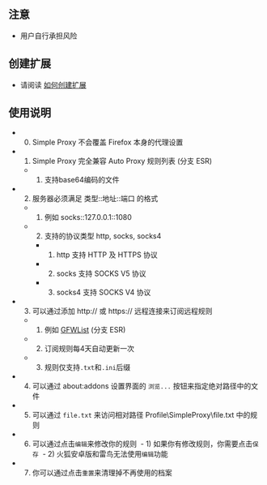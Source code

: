 ## 注意

- 用户自行承担风险

## 创建扩展

- 请阅读 [如何创建扩展](https://github.com/jc3213/Misc/blob/master/Manual/zh-CN/HowToBuild.md)

## 使用说明

- 0) Simple Proxy 不会覆盖 Firefox 本身的代理设置
- 1) Simple Proxy 完全兼容 Auto Proxy 规则列表 (分支 ESR)
  - 1) 支持base64编码的文件
- 2) 服务器必须满足 类型::地址::端口 的格式
  - 1) 例如 socks::127.0.0.1::1080
  - 2) 支持的协议类型 http, socks, socks4
    - 1) http 支持 HTTP 及 HTTPS 协议
    - 2) socks 支持 SOCKS V5 协议
    - 3) socks4 支持 SOCKS V4 协议
- 3) 可以通过添加 http:// 或 https:// 远程连接来订阅远程规则
  - 1) 例如 [GFWList](https://raw.githubusercontent.com/gfwlist/gfwlist/master/gfwlist.txt) (分支 ESR)
  - 2) 订阅规则每4天自动更新一次
  - 3) 规则仅支持`.txt`和`.ini`后缀
- 4) 可以通过 about:addons 设置界面的 `浏览...` 按钮来指定绝对路径中的文件
- 5) 可以通过 `file.txt` 来访问相对路径 Profile\SimpleProxy\file.txt 中的规则
- 6) 可以通过点击`编辑`来修改你的规则
  - 1) 如果你有修改规则，你需要点击`保存`
  - 2) 火狐安卓版和雷鸟无法使用`编辑`功能
- 7) 你可以通过点击`重置`来清理掉不再使用的档案
